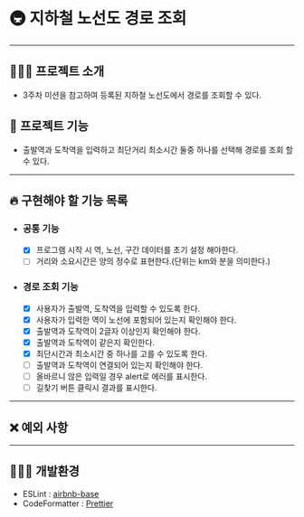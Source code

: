 # 🚇 지하철 노선도 경로 조회

---

## 💁🏻‍♂️ 프로젝트 소개

- 3주차 미션을 참고하여 등록된 지하철 노선도에서 경로를 조회할 수 있다.

## 🚀 프로젝트 기능

- 출발역과 도착역을 입력하고 최단거리 최소시간 둘중 하나를 선택해 경로를 조회 할 수 있다.

---

## 🔥 구현해야 할 기능 목록

- ### 공통 기능

  - [x] 프로그램 시작 시 역, 노선, 구간 데이터를 초기 설정 해야한다.
  - [ ] 거리와 소요시간은 양의 정수로 표현한다.(단위는 km와 분을 의미한다.)

- ### 경로 조회 기능

  - [x] 사용자가 출발역, 도착역을 입력할 수 있도록 한다.
  - [x] 사용자가 입력한 역이 노선에 포함되어 있는지 확인해야 한다.
  - [x] 출발역과 도착역이 2글자 이상인지 확인해야 한다.
  - [x] 출발역과 도착역이 같은지 확인한다.
  - [x] 최단시간과 최소시간 중 하나를 고를 수 있도록 한다.
  - [ ] 출발역과 도착역이 연결되어 있는지 확인해야 한다.
  - [ ] 올바르니 않은 입력일 경우 alert로 에러를 표시한다.
  - [ ] 길찾기 버튼 클릭시 결과를 표시한다.

---

## ❌ 예외 사항

---

## 👨🏻‍💻 개발환경

- ESLint : [airbnb-base](https://github.com/airbnb/javascript/tree/master/packages/eslint-config-airbnb-base)
- CodeFormatter : [Prettier](https://prettier.io/)
